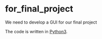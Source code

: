 # for_final_project
We need to develop a GUI for our final project
<p>The code is written in <a href="https://www.python.org" rel="nofollow">Python3</a>.</p>
